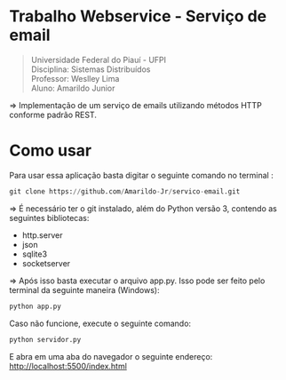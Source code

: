 # Trabalho Webservice - Serviço de email

> Universidade Federal do Piauí - UFPI<br>
Disciplina: Sistemas Distribuídos<br>
Professor: Weslley Lima<br>
Aluno: Amarildo Junior 

⇒ Implementação de um serviço de emails utilizando métodos HTTP conforme padrão REST.
> 

# Como usar

Para usar essa aplicação basta digitar o seguinte comando no terminal :

```python
git clone https://github.com/Amarildo-Jr/servico-email.git
```

⇒ É necessário ter o git instalado, além do Python versão 3, contendo as seguintes bibliotecas:

- http.server
- json
- sqlite3
- socketserver

⇒ Após isso basta executar o arquivo app.py. Isso pode ser feito pelo terminal da seguinte maneira (Windows):

```python
python app.py
```

Caso não funcione, execute o seguinte comando:

```python
python servidor.py
```

E abra em uma aba do navegador o seguinte endereço: [http://localhost:5500/index.html](http://localhost:5500/index.html)

